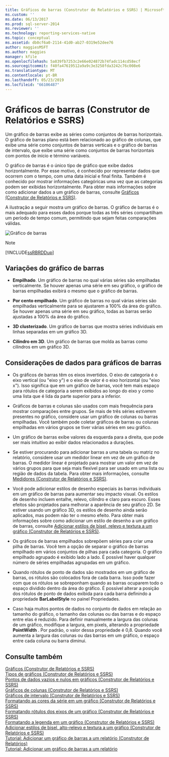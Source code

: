 ```yaml
---
title: Gráficos de barras (Construtor de Relatórios e SSRS) | Microsoft Docs
ms.custom: ''
ms.date: 06/13/2017
ms.prod: sql-server-2014
ms.reviewer: ''
ms.technology: reporting-services-native
ms.topic: conceptual
ms.assetid: db0cf6a0-2114-41d0-ab27-0319e52dee76
author: maggiesMSFT
ms.author: maggies
manager: kfile
ms.openlocfilehash: 5a839fb7253c2e66e024872b74fadc114cd58ecf
ms.sourcegitcommit: f40fa47619512a9a9c3e3258fda3242c76c008e6
ms.translationtype: MT
ms.contentlocale: pt-BR
ms.lasthandoff: 05/23/2019
ms.locfileid: "66106487"
---
```

# <a name="bar-charts-report-builder-and-ssrs"></a>Gráficos de barras (Construtor de Relatórios e SSRS)
  Um gráfico de barras exibe as séries como conjuntos de barras horizontais. O gráfico de barras plano está bem relacionado ao gráfico de colunas, que exibe uma série como conjuntos de barras verticais e o gráfico de barras de intervalo, que exibe uma série como conjuntos de barras horizontais com pontos de início e término variáveis.  
  
 O gráfico de barras é o único tipo de gráfico que exibe dados horizontalmente. Por esse motivo, é conhecido por representar dados que ocorrem com o tempo, com uma data inicial e final finita. Também é conhecido por mostrar informações categóricas uma vez que as categorias podem ser exibidas horizontalmente. Para obter mais informações sobre como adicionar dados a um gráfico de barras, consulte [Gráficos &#40;Construtor de Relatórios e SSRS&#41;](charts-report-builder-and-ssrs.md).  
  
 A ilustração a seguir mostra um gráfico de barras. O gráfico de barras é o mais adequado para esses dados porque todas as três séries compartilham um período de tempo comum, permitindo que sejam feitas comparações válidas.  
  
 ![Gráfico de barras](../media/barchart.gif "Gráfico de barras")  
  
> [!NOTE]  
>  [!INCLUDE[ssRBRDDup](../../includes/ssrbrddup-md.md)]  
  
## <a name="variations-of-the-bar-chart"></a>Variações do gráfico de barras  
  
-   **Empilhado**. Um gráfico de barras no qual várias séries são empilhadas verticalmente. Se houver apenas uma série em seu gráfico, o gráfico de barras empilhadas exibirá o mesmo que o gráfico de barras.  
  
-   **Por cento empilhado**. Um gráfico de barras no qual várias séries são empilhadas verticalmente para se ajustarem a 100% da área do gráfico. Se houver apenas uma série em seu gráfico, todas as barras serão ajustadas a 100% da área do gráfico.  
  
-   **3D clusterizado**. Um gráfico de barras que mostra séries individuais em linhas separadas em um gráfico 3D.  
  
-   **Cilindro em 3D**. Um gráfico de barras que molda as barras como cilindros em um gráfico 3D.  
  
## <a name="data-considerations-for-bar-charts"></a>Considerações de dados para gráficos de barras  
  
-   Os gráficos de barras têm os eixos invertidos. O eixo de categoria é o eixo vertical (ou "eixo y") e o eixo de valor é o eixo horizontal (ou "eixo x"). Isso significa que em um gráfico de barras, você tem mais espaço para rótulos de categoria a serem exibidos ao longo do eixo y como uma lista que é lida da parte superior para a inferior.  
  
-   Gráficos de barras e colunas são usados com mais frequência para mostrar comparações entre grupos. Se mais de três séries estiverem presentes no gráfico, considere usar um gráfico de colunas ou barras empilhadas. Você também pode coletar gráficos de barras ou colunas empilhadas em vários grupos se tiver várias séries em seu gráfico.  
  
-   Um gráfico de barras exibe valores da esquerda para a direita, que pode ser mais intuitivo ao exibir dados relacionados a durações.  
  
-   Se estiver procurando para adicionar barras a uma tabela ou matriz no relatório, considere usar um medidor linear em vez de um gráfico de barras. O medidor linear é projetado para mostrar um valor em vez de vários grupos para que seja mais flexível para ser usado em uma lista ou região de dados da tabela. Para obter mais informações, consulte [Medidores &#40;Construtor de Relatórios e SSRS&#41;](gauges-report-builder-and-ssrs.md).  
  
-   Você pode adicionar estilos de desenho especiais às barras individuais em um gráfico de barras para aumentar seu impacto visual. Os estilos de desenho incluem entalhe, relevo, cilindro e claro para escuro. Esses efeitos são projetados para melhorar a aparência de seu gráfico 2D. Se estiver usando um gráfico 3D, os estilos de desenho ainda serão aplicados, mas podem não ter o mesmo efeito. Para obter mais informações sobre como adicionar um estilo de desenho a um gráfico de barras, consulte [Adicionar estilos de bisel, relevo e textura a um gráfico &#40;Construtor de Relatórios e SSRS&#41;](chart-effects-add-bevel-emboss-or-texture-report-builder.md).  
  
-   Os gráficos de barras empilhados sobrepõem séries para criar uma pilha de barras. Você tem a opção de separar o gráfico de barras empilhado em vários conjuntos de pilhas para cada categoria. O gráfico empilhado agrupado é exibido lado a lado. É possível haver qualquer número de séries empilhadas agrupadas em um gráfico.  
  
-   Quando rótulos de ponto de dados são mostrados em um gráfico de barras, os rótulos são colocados fora de cada barra. Isso pode fazer com que os rótulos se sobreponham quando as barras ocuparem todo o espaço dividido dentro da área do gráfico. É possível alterar a posição dos rótulos de ponto de dados exibida para cada barra definindo a propriedade **BarLabelStyle** no painel Propriedades.  
  
-   Caso haja muitos pontos de dados no conjunto de dados em relação ao tamanho do gráfico, o tamanho das colunas ou das barras e do espaço entre elas é reduzido. Para definir manualmente a largura das colunas de um gráfico, modifique a largura, em pixels, alterando a propriedade **PointWidth** . Por padrão, o valor dessa propriedade é 0,8. Quando você aumenta a largura das colunas ou das barras em um gráfico, o espaço entre cada coluna ou barra diminui.  
  
## <a name="see-also"></a>Consulte também  
 [Gráficos &#40;Construtor de Relatórios e SSRS&#41;](charts-report-builder-and-ssrs.md)   
 [Tipos de gráficos &#40;Construtor de Relatórios e SSRS&#41;](chart-types-report-builder-and-ssrs.md)   
 [Pontos de dados vazios e nulos em gráficos &#40;Construtor de Relatórios e SSRS&#41;](empty-and-null-data-points-in-charts-report-builder-and-ssrs.md)   
 [Gráficos de colunas &#40;Construtor de Relatórios e SSRS&#41;](column-charts-report-builder-and-ssrs.md)   
 [Gráficos de intervalo &#40;Construtor de Relatórios e SSRS&#41;](range-charts-report-builder-and-ssrs.md)   
 [Formatando as cores da série em um gráfico &#40;Construtor de Relatórios e SSRS&#41;](formatting-series-colors-on-a-chart-report-builder-and-ssrs.md)   
 [Formatando rótulos dos eixos de um gráfico &#40;Construtor de Relatórios e SSRS&#41;](formatting-axis-labels-on-a-chart-report-builder-and-ssrs.md)   
 [Formatando a legenda em um gráfico &#40;Construtor de Relatórios e SSRS&#41;](chart-legend-formatting-report-builder.md)   
 [Adicionar estilos de bisel, alto-relevo e textura a um gráfico &#40;Construtor de Relatórios e SSRS&#41;](chart-effects-add-bevel-emboss-or-texture-report-builder.md)   
 [Tutorial: Adicionar um gráfico de barras a um relatório (Construtor de Relatórios)](https://go.microsoft.com/fwlink/?LinkId=198052)   
 [Tutorial: Adicionar um gráfico de barras a um relatório](https://go.microsoft.com/fwlink/?LinkId=198042)  
  
  
